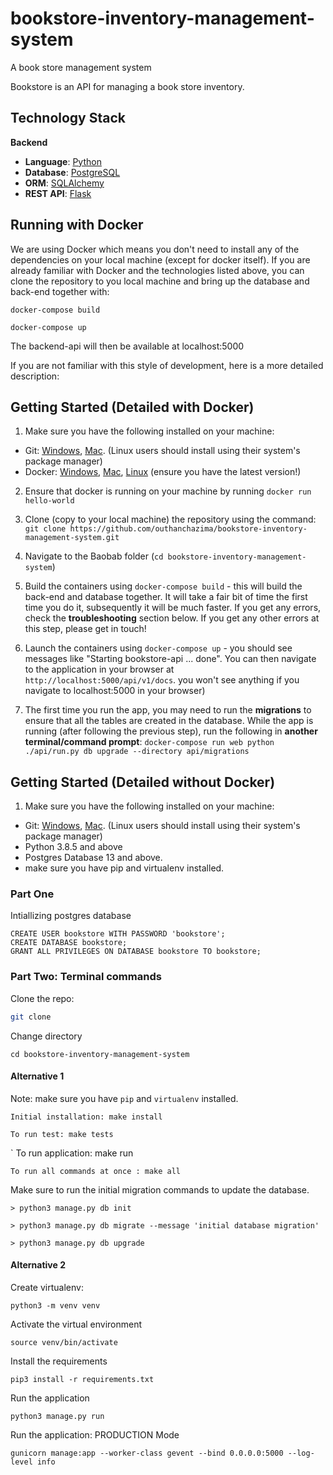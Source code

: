 # bookstore-inventory-management-system
A book store management system

Bookstore is an API for managing a book store inventory.

## Technology Stack
**Backend**
* **Language**: [Python](https://www.python.org/)
* **Database**: [PostgreSQL](https://www.postgresql.org/)
* **ORM**: [SQLAlchemy](https://www.sqlalchemy.org/)
* **REST API**: [Flask](http://flask.pocoo.org/)
## Running with Docker
We are using Docker which means you don't need to install any of the dependencies on your local machine (except for docker itself). If you are already familiar with Docker and the technologies listed above, you can clone the repository to you local machine and bring up the database and back-end together with:

```docker-compose build```

```docker-compose up```

The backend-api will then be available at localhost:5000

If you are not familiar with this style of development, here is a more detailed description:


## Getting Started (Detailed with Docker)
1. Make sure you have the following installed on your machine:
* Git: [Windows](https://git-scm.com/download/win), [Mac](https://git-scm.com/download/mac). (Linux users should install using their system's package manager)
* Docker: [Windows](https://docs.docker.com/docker-for-windows/install/), [Mac](https://docs.docker.com/docker-for-mac/install/), [Linux](https://docs.docker.com/install/linux/docker-ce/ubuntu/) (ensure you have the latest version!)

2. Ensure that docker is running on your machine by running ```docker run hello-world``` 

3. Clone (copy to your local machine) the repository using the command:
```git clone https://github.com/outhanchazima/bookstore-inventory-management-system.git```

4. Navigate to the Baobab folder (```cd bookstore-inventory-management-system```)

5. Build the containers using ```docker-compose build``` -  this will build the back-end and database together.
It will take a fair bit of time the first time you do it, subsequently it will be much faster. If you get any errors, check the **troubleshooting** section below. If you get any other errors at this step, please get in touch!  

6. Launch the containers using ```docker-compose up``` - you should see messages like "Starting bookstore-api ... done". You can then navigate to the application in your browser at ```http://localhost:5000/api/v1/docs```. you won't see anything if you navigate to localhost:5000 in your browser) 

7. The first time you run the app, you may need to run the **migrations** to ensure that all the tables are created in the database. While the app is running (after following the previous step), run the following in **another terminal/command prompt**: ```docker-compose run web python ./api/run.py db upgrade --directory api/migrations```


## Getting Started (Detailed without Docker)
1. Make sure you have the following installed on your machine:
* Git: [Windows](https://git-scm.com/download/win), [Mac](https://git-scm.com/download/mac). (Linux users should install using their system's package manager)
* Python 3.8.5 and above
* Postgres Database 13 and above.
* make sure you have pip and virtualenv installed.

### Part One
Intiallizing postgres database
```
CREATE USER bookstore WITH PASSWORD 'bookstore';
CREATE DATABASE bookstore;
GRANT ALL PRIVILEGES ON DATABASE bookstore TO bookstore;
```
### Part Two: Terminal commands
Clone the repo:

```bash
git clone 
```
Change directory
```
cd bookstore-inventory-management-system
```

#### Alternative 1
Note: make sure you have `pip` and `virtualenv` installed.

    Initial installation: make install

    To run test: make tests
`
    To run application: make run

    To run all commands at once : make all

Make sure to run the initial migration commands to update the database.
    
    > python3 manage.py db init

    > python3 manage.py db migrate --message 'initial database migration'

    > python3 manage.py db upgrade

#### Alternative 2
Create virtualenv:
```
python3 -m venv venv
```
Activate the virtual environment
```
source venv/bin/activate
```
Install the requirements
```
pip3 install -r requirements.txt
```
Run the application
```
python3 manage.py run
```
Run the application: PRODUCTION Mode
```
gunicorn manage:app --worker-class gevent --bind 0.0.0.0:5000 --log-level info
```
